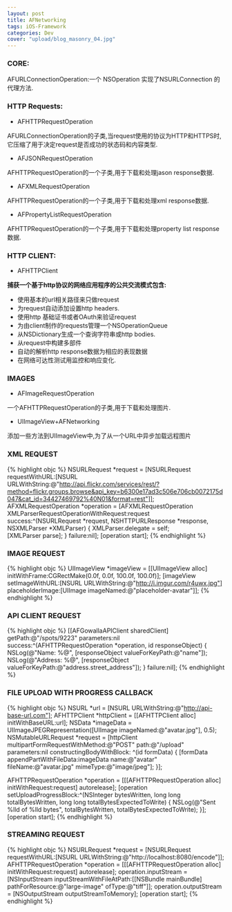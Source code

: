 ```yaml
---
layout: post
title: AFNetworking
tags: iOS-Framework
categories: Dev
cover: "upload/blog_masonry_04.jpg"
---
```


### CORE:

AFURLConnectionOperation:一个 NSOperation 实现了NSURLConnection 的代理方法.

### HTTP Requests:

* AFHTTPRequestOperation

AFURLConnectionOperation的子类,当request使用的协议为HTTP和HTTPS时,它压缩了用于决定request是否成功的状态码和内容类型.

* AFJSONRequestOperation

AFHTTPRequestOperation的一个子类,用于下载和处理jason response数据.

* AFXMLRequestOperation

AFHTTPRequestOperation的一个子类,用于下载和处理xml response数据.

* AFPropertyListRequestOperation

AFHTTPRequestOperation的一个子类,用于下载和处理property list response数据.

### HTTP CLIENT:

* AFHTTPClient

**捕获一个基于http协议的网络应用程序的公共交流模式包含:**

* 使用基本的url相关路径来只做request
* 为request自动添加设置http headers.
* 使用http 基础证书或者OAuth来验证request
* 为由client制作的requests管理一个NSOperationQueue
* 从NSDictionary生成一个查询字符串或http bodies.
* 从request中构建多部件
* 自动的解析http response数据为相应的表现数据
* 在网络可达性测试用监控和响应变化.

### IMAGES

* AFImageRequestOperation

一个AFHTTPRequestOperation的子类,用于下载和处理图片.

* UIImageView+AFNetworking

添加一些方法到UIImageView中,为了从一个URL中异步加载远程图片

### XML REQUEST

{% highlight objc %}
NSURLRequest *request = [NSURLRequest requestWithURL:[NSURL URLWithString:@"http://api.flickr.com/services/rest/?method=flickr.groups.browse&api_key=b6300e17ad3c506e706cb0072175d047&cat_id=34427469792%40N01&format=rest"]];
AFXMLRequestOperation *operation = [AFXMLRequestOperation XMLParserRequestOperationWithRequest:request success:^(NSURLRequest *request, NSHTTPURLResponse *response, NSXMLParser *XMLParser) {
    XMLParser.delegate = self;	
    [XMLParser parse];
} failure:nil];	
[operation start];
{% endhighlight %}

### IMAGE REQUEST

{% highlight objc %}
UIImageView *imageView = [[UIImageView alloc] initWithFrame:CGRectMake(0.0f, 0.0f, 100.0f, 100.0f)];
[imageView setImageWithURL:[NSURL URLWithString:@"http://i.imgur.com/r4uwx.jpg"] placeholderImage:[UIImage imageNamed:@"placeholder-avatar"]];
{% endhighlight %}

### API CLIENT REQUEST

{% highlight objc %}
[[AFGowallaAPIClient sharedClient] getPath:@"/spots/9223" parameters:nil success:^(AFHTTPRequestOperation *operation, id responseObject) {
    NSLog(@"Name: %@", [responseObject valueForKeyPath:@"name"]);
    NSLog(@"Address: %@", [responseObject valueForKeyPath:@"address.street_address"]);
} failure:nil];
{% endhighlight %}

### FILE UPLOAD WITH PROGRESS CALLBACK

{% highlight objc %}
NSURL *url = [NSURL URLWithString:@"http://api-base-url.com"];
AFHTTPClient *httpClient = [[AFHTTPClient alloc] initWithBaseURL:url];
NSData *imageData = UIImageJPEGRepresentation([UIImage imageNamed:@"avatar.jpg"], 0.5);
NSMutableURLRequest *request = [httpClient multipartFormRequestWithMethod:@"POST" path:@"/upload" parameters:nil constructingBodyWithBlock: ^(id <AFMultipartFormData>formData) {
    [formData appendPartWithFileData:imageData name:@"avatar" fileName:@"avatar.jpg" mimeType:@"image/jpeg"];
}];
 
AFHTTPRequestOperation *operation = [[[AFHTTPRequestOperation alloc] initWithRequest:request] autorelease];
[operation setUploadProgressBlock:^(NSInteger bytesWritten, long long totalBytesWritten, long long totalBytesExpectedToWrite) {
    NSLog(@"Sent %lld of %lld bytes", totalBytesWritten, totalBytesExpectedToWrite);
}];
[operation start];
{% endhighlight %}

### STREAMING REQUEST

{% highlight objc %}
NSURLRequest *request = [NSURLRequest requestWithURL:[NSURL URLWithString:@"http://localhost:8080/encode"]];
AFHTTPRequestOperation *operation = [[[AFHTTPRequestOperation alloc] initWithRequest:request] autorelease];
operation.inputStream = [NSInputStream inputStreamWithFileAtPath:[[NSBundle mainBundle] pathForResource:@"large-image" ofType:@"tiff"]];
operation.outputStream = [NSOutputStream outputStreamToMemory];
[operation start];
{% endhighlight %}

